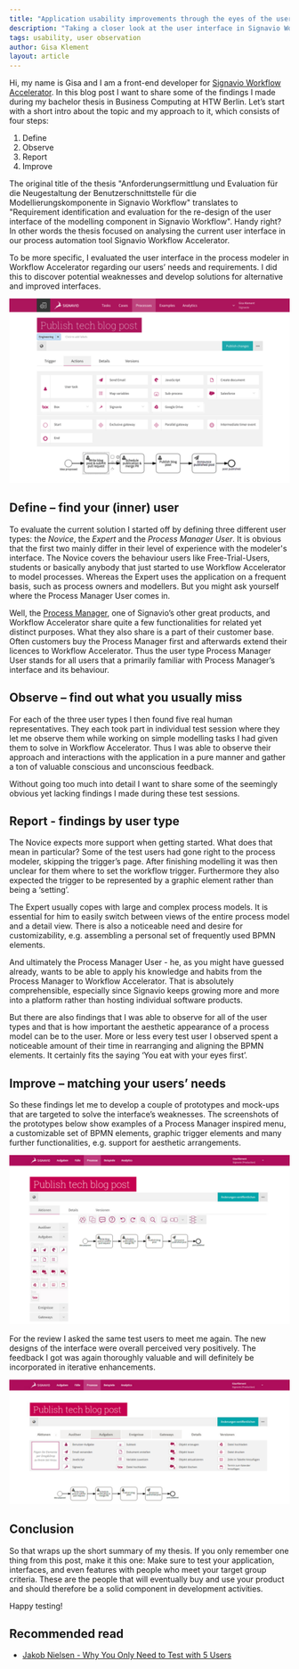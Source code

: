 ```yaml
---
title: "Application usability improvements through the eyes of the user"
description: "Taking a closer look at the user interface in Signavio Workflow Accelerator"
tags: usability, user observation
author: Gisa Klement
layout: article
---
```


Hi, my name is Gisa and I am a front-end developer for [Signavio Workflow Accelerator](https://www.signavio.com/products/workflow/). 
In this blog post I want to share some of the findings I made during my bachelor thesis in Business Computing at HTW Berlin.
Let’s start with a short intro about the topic and my approach to it, which consists of four steps: 

1. Define
2. Observe
3. Report
4. Improve

The original title of the thesis "Anforderungsermittlung und Evaluation für die Neugestaltung der Benutzerschnittstelle für die Modellierungskomponente in Signavio Workflow" translates to "Requirement identification and evaluation for the re-design of the user interface of the modelling component in Signavio Workflow". Handy right?
In other words the thesis focused on analysing the current user interface in our process automation tool Signavio Workflow Accelerator.

To be more specific, I evaluated the user interface in the process modeler in Workflow Accelerator regarding our users’ needs and requirements.
I did this to discover potential weaknesses and develop solutions for alternative and improved interfaces.

![Current interface of the process modeler in Workflow Accelerator](../2017/signavio-workflow-editor.png)

## Define – find your (inner) user

To evaluate the current solution I started off by defining three different user types: the *Novice*, the *Expert* and the *Process Manager User*.
It is obvious that the first two mainly differ in their level of experience with the modeler's interface. 
The Novice covers the behaviour users like Free-Trial-Users, students or basically anybody that just started to use Workflow Accelerator to model processes. 
Whereas the Expert uses the application on a frequent basis, such as process owners and modellers. 
But you might ask yourself where the Process Manager User comes in.

Well, the [Process Manager](https://www.signavio.com/products/process-editor/), one of Signavio’s other great products, and Workflow Accelerator share quite a few functionalities for related yet distinct purposes.
What they also share is a part of their customer base.
Often customers buy the Process Manager first and afterwards extend their licences to Workflow Accelerator.
Thus the user type Process Manager User stands for all users that a primarily familiar with Process Manager’s interface and its behaviour.


## Observe – find out what you usually miss

For each of the three user types I then found five real human representatives.
They each took part in individual test session where they let me observe them while working on simple modelling tasks I had given them to solve in Workflow Accelerator.
Thus I was able to observe their approach and interactions with the application in a pure manner and gather a ton of valuable conscious and unconscious feedback.

Without going too much into detail I want to share some of the seemingly obvious yet lacking findings I made during these test sessions.


## Report - findings by user type

The Novice expects more support when getting started.
What does that mean in particular? Some of the test users had gone right to the process modeler, skipping the trigger’s page.
After finishing modelling it was then unclear for them where to set the workflow trigger.
Furthermore they also expected the trigger to be represented by a graphic element rather than being a ‘setting’.

The Expert usually copes with large and complex process models.
It is essential for him to easily switch between views of the entire process model and a detail view.
There is also a noticeable need and desire for customizability, e.g. assembling a personal set of frequently used BPMN elements.

And ultimately the Process Manager User - he, as you might have guessed already, wants to be able to apply his knowledge and habits from the Process Manager to Workflow Accelerator.
That is absolutely comprehensible, especially since Signavio keeps growing more and more into a platform rather than hosting individual software products.

But there are also findings that I was able to observe for all of the user types and that is how important the aesthetic appearance of a process model can be to the user.
More or less every test user I observed spent a noticeable amount of their time in rearranging and aligning the BPMN elements.
It certainly fits the saying ‘You eat with your eyes first’.


## Improve – matching your users’ needs

So these findings let me to develop a couple of prototypes and mock-ups that are targeted to solve the interface’s weaknesses. 
The screenshots of the prototypes below show examples of a Process Manager inspired menu, a customizable set of BPMN elements, graphic trigger elements and many further functionalities, e.g. support for aesthetic arrangements. 

![Prototype holding the BPMN elements in a side menu, and additional toolbar](../2017/signavio-workflow-prototype-side-menu.png)

For the review I asked the same test users to meet me again.
The new designs of the interface were overall perceived very positively.
The feedback I got was again thoroughly valuable and will definitely be incorporated in iterative enhancements.

![Prototype holding the BPMN elements in a ribbon menu](../2017/signavio-workflow-prototype-ribbon-menu.png)


## Conclusion

So that wraps up the short summary of my thesis.
If you only remember one thing from this post, make it this one: Make sure to test your application, interfaces, and even features with people who meet your target group criteria.
These are the people that will eventually buy and use your product and should therefore be a solid component in development activities.

Happy testing!


## Recommended read

- [Jakob Nielsen - Why You Only Need to Test with 5 Users](https://www.nngroup.com/articles/why-you-only-need-to-test-with-5-users/)
